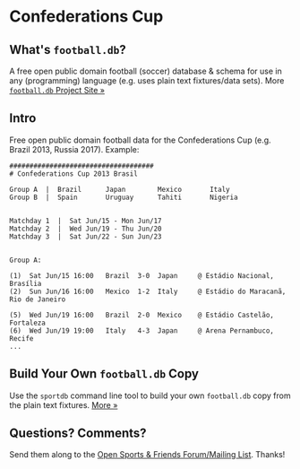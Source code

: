 # Confederations Cup

## What's `football.db`?

A free open public domain football (soccer) database & schema
for use in any (programming) language
(e.g. uses plain text fixtures/data sets).
More [`football.db` Project Site »](http://openfootball.github.io)

## Intro

Free open public domain football data for
the Confederations Cup (e.g. Brazil 2013, Russia 2017). Example:

~~~
####################################
# Confederations Cup 2013 Brasil

Group A  |  Brazil      Japan        Mexico       Italy
Group B  |  Spain       Uruguay      Tahiti       Nigeria


Matchday 1  |  Sat Jun/15 - Mon Jun/17
Matchday 2  |  Wed Jun/19 - Thu Jun/20
Matchday 3  |  Sat Jun/22 - Sun Jun/23


Group A:

(1)  Sat Jun/15 16:00   Brazil  3-0  Japan     @ Estádio Nacional, Brasília
(2)  Sun Jun/16 16:00   Mexico  1-2  Italy     @ Estádio do Maracanã, Rio de Janeiro

(5)  Wed Jun/19 16:00   Brazil  2-0  Mexico    @ Estádio Castelão, Fortaleza
(6)  Wed Jun/19 19:00   Italy   4-3  Japan     @ Arena Pernambuco, Recife
...
~~~


## Build Your Own `football.db` Copy

Use the `sportdb` command line tool to build your own `football.db` copy
from the plain text fixtures. [More »](http://openfootball.github.io/build.html)


## Questions? Comments?

Send them along to the
[Open Sports & Friends Forum/Mailing List](http://groups.google.com/group/opensport).
Thanks!
